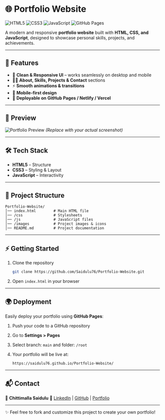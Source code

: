 # 🌐 Portfolio Website

![HTML5](https://img.shields.io/badge/HTML5-E34F26?style=for-the-badge\&logo=html5\&logoColor=white)
![CSS3](https://img.shields.io/badge/CSS3-1572B6?style=for-the-badge\&logo=css3\&logoColor=white)
![JavaScript](https://img.shields.io/badge/JavaScript-F7DF1E?style=for-the-badge\&logo=javascript\&logoColor=black)
![GitHub Pages](https://img.shields.io/badge/GitHub%20Pages-100000?style=for-the-badge\&logo=github\&logoColor=white)

A modern and responsive **portfolio website** built with **HTML, CSS, and JavaScript**, designed to showcase personal skills, projects, and achievements.

---

## 🚀 Features

* 🎨 **Clean & Responsive UI** – works seamlessly on desktop and mobile
* 🧑‍💻 **About, Skills, Projects & Contact** sections
* ⚡ **Smooth animations & transitions**
* 📱 **Mobile-first design**
* 🔗 **Deployable on GitHub Pages / Netlify / Vercel**

---

## 📸 Preview

![Portfolio Preview](screenshot.png)
*(Replace with your actual screenshot)*

---

## 🛠️ Tech Stack

* **HTML5** – Structure
* **CSS3** – Styling & Layout
* **JavaScript** – Interactivity

---

## 📂 Project Structure

```
Portfolio-Website/
│── index.html        # Main HTML file
│── /css              # Stylesheets
│── /js               # JavaScript files
│── /images           # Project images & icons
│── README.md         # Project documentation
```

---

## ⚡ Getting Started

1. Clone the repository

   ```bash
   git clone https://github.com/Saidulu76/Portfolio-Website.git
   ```

2. Open `index.html` in your browser

---

## 🌍 Deployment

Easily deploy your portfolio using **GitHub Pages**:

1. Push your code to a GitHub repository
2. Go to **Settings > Pages**
3. Select branch: `main` and folder: `/root`
4. Your portfolio will be live at:

   ```
   https://saidulu76.github.io/Portfolio-Website/
   ```

---

## 📬 Contact

👤 **Chittimalla Saidulu**
🔗 [LinkedIn](https://www.linkedin.com/in/chittimalla-saidulu-b63b55308/) | [GitHub](https://github.com/Saidulu76) | [Portfolio](https://saidulu76.github.io/web-portfolio/)

---

✨ Feel free to fork and customize this project to create your own portfolio!

